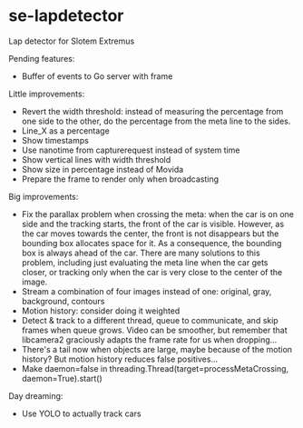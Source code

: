 # se-lapdetector
Lap detector for Slotem Extremus

Pending features:
* Buffer of events to Go server with frame

Little improvements:
* Revert the width threshold: instead of measuring the percentage from one side to the other, do the percentage from the meta line to the sides.
* Line_X as a percentage
* Show timestamps
* Use nanotime from capturerequest instead of system time
* Show vertical lines with width threshold
* Show size in percentage instead of Movida
* Prepare the frame to render only when broadcasting

Big improvements:
* Fix the parallax problem when crossing the meta: when the car is on one side and the tracking starts, the front of the car is visible. However, as the car moves towards the center, the front is not disappears but the bounding box allocates space for it. As a consequence, the bounding box is always ahead of the car. There are many solutions to this problem, including just evaluating the meta line when the car gets closer, or tracking only when the car is very close to the center of the image.
* Stream a combination of four images instead of one: original, gray, background, contours
* Motion history: consider doing it weighted
* Detect & track to a different thread, queue to communicate, and skip frames when queue grows. Video can be smoother, but remember that libcamera2 graciously adapts the frame rate for us when dropping...
* There's a tail now when objects are large, maybe because of the motion history? But motion history reduces false positives...
* Make daemon=false in threading.Thread(target=processMetaCrossing, daemon=True).start()


Day dreaming:
* Use YOLO to actually track cars

